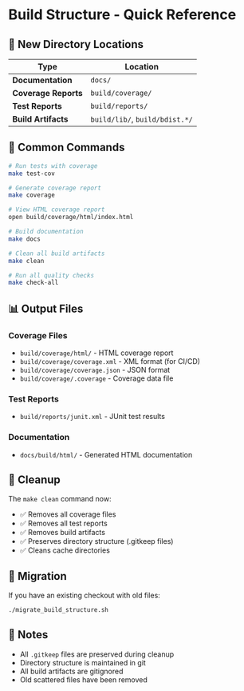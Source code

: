 # Build Structure - Quick Reference

## 📁 New Directory Locations

| Type | Location |
|------|----------|
| **Documentation** | `docs/` |
| **Coverage Reports** | `build/coverage/` |
| **Test Reports** | `build/reports/` |
| **Build Artifacts** | `build/lib/`, `build/bdist.*/` |

## 🔧 Common Commands

```bash
# Run tests with coverage
make test-cov

# Generate coverage report
make coverage

# View HTML coverage report
open build/coverage/html/index.html

# Build documentation
make docs

# Clean all build artifacts
make clean

# Run all quality checks
make check-all
```

## 📊 Output Files

### Coverage Files
- `build/coverage/html/` - HTML coverage report
- `build/coverage/coverage.xml` - XML format (for CI/CD)
- `build/coverage/coverage.json` - JSON format
- `build/coverage/.coverage` - Coverage data file

### Test Reports
- `build/reports/junit.xml` - JUnit test results

### Documentation
- `docs/build/html/` - Generated HTML documentation

## 🧹 Cleanup

The `make clean` command now:
- ✅ Removes all coverage files
- ✅ Removes all test reports
- ✅ Removes build artifacts
- ✅ Preserves directory structure (.gitkeep files)
- ✅ Cleans cache directories

## 🔄 Migration

If you have an existing checkout with old files:

```bash
./migrate_build_structure.sh
```

## 📝 Notes

- All `.gitkeep` files are preserved during cleanup
- Directory structure is maintained in git
- All build artifacts are gitignored
- Old scattered files have been removed